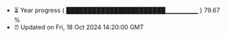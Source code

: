 - ⏳ Year progress { ███████████████████████▁▁▁▁▁▁▁ } 79.67 %
- ⏰ Updated on Fri, 18 Oct 2024 14:20:00 GMT

